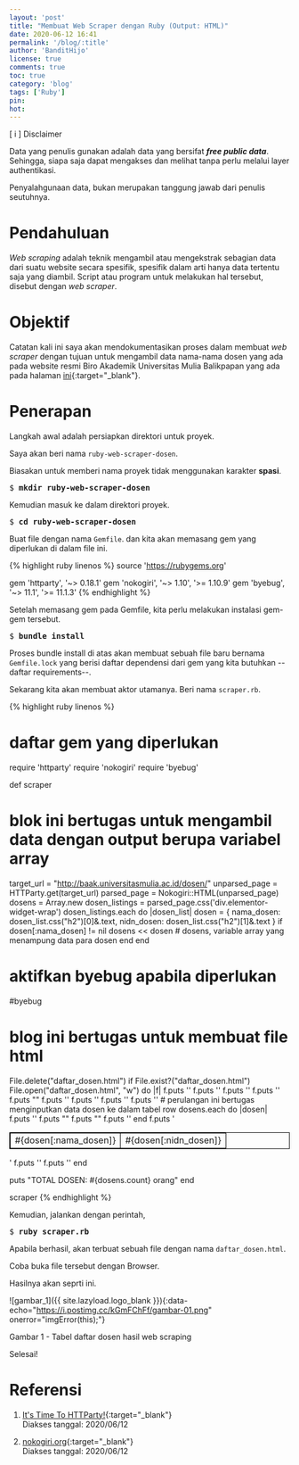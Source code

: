 ```yaml
---
layout: 'post'
title: "Membuat Web Scraper dengan Ruby (Output: HTML)"
date: 2020-06-12 16:41
permalink: '/blog/:title'
author: 'BanditHijo'
license: true
comments: true
toc: true
category: 'blog'
tags: ['Ruby']
pin:
hot:
---
```


<!-- INFORMATION -->
<div class="blockquote-red">
<div class="blockquote-red-title">[ i ] Disclaimer</div>
<p>Data yang penulis gunakan adalah data yang bersifat <b><i>free public data</i></b>. Sehingga, siapa saja dapat mengakses dan melihat tanpa perlu melalui layer authentikasi.</p>
<p>Penyalahgunaan data, bukan merupakan tanggung jawab dari penulis seutuhnya.</p>
</div>

# Pendahuluan

*Web scraping* adalah teknik mengambil atau mengekstrak sebagian data dari suatu website secara spesifik, spesifik dalam arti hanya data tertentu saja yang diambil. Script atau program untuk melakukan hal tersebut, disebut dengan *web scraper*.

# Objektif

Catatan kali ini saya akan mendokumentasikan proses dalam membuat *web scraper* dengan tujuan untuk mengambil data nama-nama dosen yang ada pada website resmi Biro Akademik Universitas Mulia Balikpapan yang ada pada halaman [ini](http://baak.universitasmulia.ac.id/dosen/){:target="_blank"}.

# Penerapan

Langkah awal adalah persiapkan direktori untuk proyek.

Saya akan beri nama `ruby-web-scraper-dosen`.

Biasakan untuk memberi nama proyek tidak menggunakan karakter **spasi**.

<pre>
$ <b>mkdir ruby-web-scraper-dosen</b>
</pre>

Kemudian masuk ke dalam direktori proyek.

<pre>
$ <b>cd ruby-web-scraper-dosen</b>
</pre>

Buat file dengan nama `Gemfile`. dan kita akan memasang gem yang diperlukan di dalam file ini.

{% highlight ruby linenos %}
source 'https://rubygems.org'

gem 'httparty',     '~> 0.18.1'
gem 'nokogiri',     '~> 1.10', '>= 1.10.9'
gem 'byebug',       '~> 11.1', '>= 11.1.3'
{% endhighlight %}

Setelah memasang gem pada Gemfile, kita perlu melakukan instalasi gem-gem tersebut.

<pre>
$ <b>bundle install</b>
</pre>

Proses bundle install di atas akan membuat sebuah file baru bernama `Gemfile.lock` yang berisi daftar dependensi dari gem yang kita butuhkan --daftar requirements--.

Sekarang kita akan membuat aktor utamanya. Beri nama `scraper.rb`.

{% highlight ruby linenos %}
# daftar gem yang diperlukan
require 'httparty'
require 'nokogiri'
require 'byebug'

def scraper
  # blok ini bertugas untuk mengambil data dengan output berupa variabel array
  target_url = "http://baak.universitasmulia.ac.id/dosen/"
  unparsed_page = HTTParty.get(target_url)
  parsed_page = Nokogiri::HTML(unparsed_page)
  dosens = Array.new
  dosen_listings = parsed_page.css('div.elementor-widget-wrap')
  dosen_listings.each do |dosen_list|
    dosen = {
      nama_dosen: dosen_list.css("h2")[0]&.text,
      nidn_dosen: dosen_list.css("h2")[1]&.text
    }
    if dosen[:nama_dosen] != nil
      dosens << dosen   # dosens, variable array yang menampung data para dosen
    end
  end
  # aktifkan byebug apabila diperlukan
  #byebug

  # blog ini bertugas untuk membuat file html
  File.delete("daftar_dosen.html") if File.exist?("daftar_dosen.html")
  File.open("daftar_dosen.html", "w") do |f|
    f.puts '<!DOCTYPE html>'
    f.puts '<html lang="en">'
    f.puts '<head>'
    f.puts '<meta charset="UTF-8">'
    f.puts "<title>Daftar Dosen Universitas Mulia (#{dosens.count} dosen)</title>"
    f.puts '<style>table,th,td{border:1px solid black;border-collapse:collapse;}</style>'
    f.puts '</head>'
    f.puts '<body>'
    f.puts '<table>'
    # perulangan ini bertugas menginputkan data dosen ke dalam tabel row
    dosens.each do |dosen|
      f.puts '<tr>'
      f.puts "<td>#{dosen[:nama_dosen]}</td>"
      f.puts "<td>#{dosen[:nidn_dosen]}</td>"
      f.puts '</tr>'
    end
    f.puts '</table>'
    f.puts '</body>'
    f.puts '</html>'
  end

  puts "TOTAL DOSEN: #{dosens.count} orang"
end

scraper
{% endhighlight %}

Kemudian, jalankan dengan perintah,

<pre>
$ <b>ruby scraper.rb</b>
</pre>

Apabila berhasil, akan terbuat sebuah file dengan nama `daftar_dosen.html`.

Coba buka file tersebut dengan Browser.

Hasilnya akan seprti ini.

![gambar_1]({{ site.lazyload.logo_blank }}){:data-echo="https://i.postimg.cc/kGmFChFf/gambar-01.png" onerror="imgError(this);"}
<p class="img-caption">Gambar 1 - Tabel daftar dosen hasil web scraping</p>

Selesai!






# Referensi

1. [It's Time To HTTParty!](https://blog.teamtreehouse.com/its-time-to-httparty){:target="_blank"}
<br>Diakses tanggal: 2020/06/12

2. [nokogiri.org](https://nokogiri.org/){:target="_blank"}
<br>Diakses tanggal: 2020/06/12
